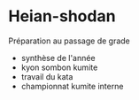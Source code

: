 # Heian-shodan

Préparation au passage de grade
- synthèse de l'année
- kyon sombon kumite
- travail du kata
- championnat kumite interne
